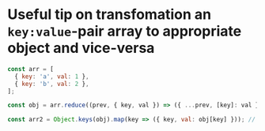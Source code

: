# Useful tip on transfomation an `key:value`-pair array to appropriate object and vice-versa 

```javascript
const arr = [
  { key: 'a', val: 1 },
  { key: 'b', val: 2 },
];

const obj = arr.reduce((prev, { key, val }) => ({ ...prev, [key]: val }), {}); // { "a": 1, "b": 2 }

const arr2 = Object.keys(obj).map(key => ({ key, val: obj[key] })); // [{ "key": "a", "val": 1 }, { "key": "b", "val": 2 }]
```
